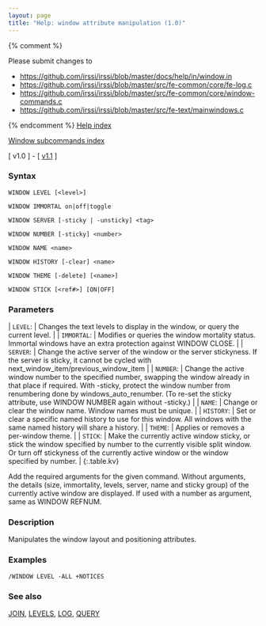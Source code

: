 ```yaml
---
layout: page
title: "Help: window attribute manipulation (1.0)"
---
```


{% comment %}

Please submit changes to
- https://github.com/irssi/irssi/blob/master/docs/help/in/window.in
- https://github.com/irssi/irssi/blob/master/src/fe-common/core/fe-log.c
- https://github.com/irssi/irssi/blob/master/src/fe-common/core/window-commands.c
- https://github.com/irssi/irssi/blob/master/src/fe-text/mainwindows.c


{% endcomment %}
[Help index](/documentation/help/index_(1.0))

[Window subcommands index](/documentation/help/window_(1.0))

[ v1.0 ] - [ [v1.1](/documentation/help/window_properties) ]

### Syntax ###

<div class="highlight irssisyntax"><pre style="\-\-cmdlen:12ch"><code><span class="synB">WINDOW</span> <span class="synB">LEVEL</span> <span class="syn10">[<span class="syn09">&lt;level></span>]</span></code></pre></div>


<div class="highlight irssisyntax"><pre style="\-\-cmdlen:15ch"><code><span class="synB">WINDOW</span> <span class="synB">IMMORTAL</span> <span class="synB">on</span>|<span class="synB">off</span>|<span class="synB">toggle</span></code></pre></div>


<div class="highlight irssisyntax"><pre style="\-\-cmdlen:13ch"><code><span class="synB">WINDOW</span> <span class="synB">SERVER</span> <span class="syn10">[<span class="syn">-sticky</span> | <span class="syn">-unsticky</span>]</span> <span class="synB05">&lt;tag></span></code></pre></div>


<div class="highlight irssisyntax"><pre style="\-\-cmdlen:13ch"><code><span class="synB">WINDOW</span> <span class="synB">NUMBER</span> <span class="syn10">[<span class="syn">-sticky</span>]</span> <span class="synB05">&lt;number></span></code></pre></div>


<div class="highlight irssisyntax"><pre style="\-\-cmdlen:11ch"><code><span class="synB">WINDOW</span> <span class="synB">NAME</span> <span class="synB05">&lt;name></span></code></pre></div>


<div class="highlight irssisyntax"><pre style="\-\-cmdlen:14ch"><code><span class="synB">WINDOW</span> <span class="synB">HISTORY</span> <span class="syn10">[<span class="syn">-clear</span>]</span> <span class="synB05">&lt;name></span></code></pre></div>


<div class="highlight irssisyntax"><pre style="\-\-cmdlen:12ch"><code><span class="synB">WINDOW</span> <span class="synB">THEME</span> <span class="syn10">[<span class="syn">-delete</span>]</span> <span class="syn10">[<span class="syn09">&lt;name></span>]</span></code></pre></div>


<div class="highlight irssisyntax"><pre style="\-\-cmdlen:12ch"><code><span class="synB">WINDOW</span> <span class="synB">STICK</span> <span class="syn10">[<span class="syn09">&lt;ref#></span>]</span> <span class="syn10">[<span class="syn">ON</span>|<span class="syn">OFF</span>]</span></code></pre></div>



### Parameters ###


| `LEVEL`: | Changes the text levels to display in the window, or query the current level. |
| `IMMORTAL`: | Modifies or queries the window mortality status. Immortal windows have an extra protection against WINDOW CLOSE. |
| `SERVER`: | Change the active server of the window or the server stickyness. If the server is sticky, it cannot be cycled with next_window_item/previous_window_item |
| `NUMBER`: | Change the active window number to the specified number, swapping the window already in that place if required. With -sticky, protect the window number from renumbering done by windows_auto_renumber. (To re-set the sticky attribute, use WINDOW NUMBER again without -sticky.) |
| `NAME`: | Change or clear the window name. Window names must be unique. |
| `HISTORY`: | Set or clear a specific named history to use for this window. All windows with the same named history will share a history. |
| `THEME`: | Applies or removes a per-window theme. |
| `STICK`: | Make the currently active window sticky, or stick the window specified by number to the currently visible split window. Or turn off stickyness of the currently active window or the window specified by number. |
{:.table.kv}

   Add the required arguments for the given command. Without arguments, the details (size, immortality, levels, server, name and sticky group) of the currently active window are displayed. If used with a number as argument, same as WINDOW REFNUM.

### Description ###

Manipulates the window layout and positioning attributes.

### Examples ###

    /WINDOW LEVEL -ALL +NOTICES

### See also ###
[JOIN](/documentation/help/join), [LEVELS](/documentation/help/levels), [LOG](/documentation/help/log), [QUERY](/documentation/help/query)

